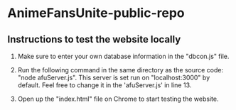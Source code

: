 # AnimeFansUnite-public-repo

## Instructions to test the website locally

1) Make sure to enter your own database information in the "dbcon.js" file.

2) Run the following command in the same directory as the source code: "node afuServer.js". This server is set run on "localhost:3000" by default. Feel free to change it in the 'afuServer.js' in line 13. 

3) Open up the "index.html" file on Chrome to start testing the website.

